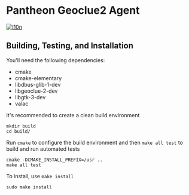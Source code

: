 # Pantheon Geoclue2 Agent
[![l10n](https://l10n.elementary.io/widgets/desktop/pantheon-agent-geoclue2/svg-badge.svg)](https://l10n.elementary.io/projects/desktop/pantheon-agent-geoclue2)

## Building, Testing, and Installation

You'll need the following dependencies:

* cmake
* cmake-elementary
* libdbus-glib-1-dev
* libgeoclue-2-dev
* libgtk-3-dev
* valac

It's recommended to create a clean build environment

    mkdir build
    cd build/
    
Run `cmake` to configure the build environment and then `make all test` to build and run automated tests

    cmake -DCMAKE_INSTALL_PREFIX=/usr ..
    make all test
    
To install, use `make install`

    sudo make install
